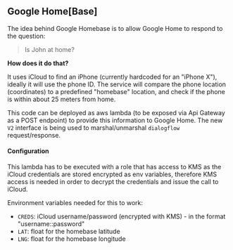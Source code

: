 ## Google Home[Base]

The idea behind Google Homebase is to allow Google Home to respond to the question:
> Is John at home?

**How does it do that?**

It uses iCloud to find an iPhone (currently hardcoded for an "iPhone X"), ideally it will use the phone ID. The service will compare the phone location (coordinates) to a predefined "homebase" location, and check if the phone is within about 25 meters from home.

This code can be deployed as aws lambda (to be exposed via Api Gateway as a POST endpoint) to provide this information to Google Home. The new `V2` interface is being used to marshal/unmarshal `dialogflow` request/response.

#### Configuration
This lambda has to be executed with a role that has access to KMS as the iCloud credentials are stored encrypted as env variables, therefore KMS access is needed in order to decrypt the credentials and issue the call to iCloud.

Environment variables needed for this to work:
- `CREDS`: iCloud username/password (encrypted with KMS) - in the format "username::password"
- `LAT`: float for the homebase latitude
- `LNG`: float for the homebase longitude